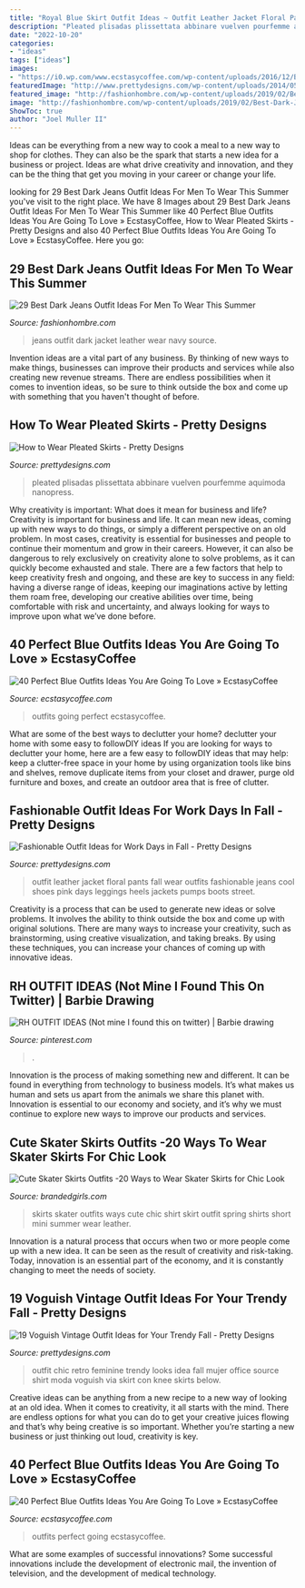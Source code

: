 ```yaml
---
title: "Royal Blue Skirt Outfit Ideas ~ Outfit Leather Jacket Floral Pants Fall Wear Outfits Fashionable Jeans Cool Shoes Pink Days Leggings Heels Jackets Pumps Boots Street"
description: "Pleated plisadas plissettata abbinare vuelven pourfemme aquimoda nanopress"
date: "2022-10-20"
categories:
- "ideas"
tags: ["ideas"]
images:
- "https://i0.wp.com/www.ecstasycoffee.com/wp-content/uploads/2016/12/Blue-Outfits2.jpg?resize=365%2C906"
featuredImage: "http://www.prettydesigns.com/wp-content/uploads/2014/05/Beige-Pleated-Skirt-Outfit-Idea.jpg"
featured_image: "http://fashionhombre.com/wp-content/uploads/2019/02/Best-Dark-Jeans-Outfit-Ideas-For-Men-6.jpg"
image: "http://fashionhombre.com/wp-content/uploads/2019/02/Best-Dark-Jeans-Outfit-Ideas-For-Men-6.jpg"
ShowToc: true
author: "Joel Muller II"
---
```



Ideas can be everything from a new way to cook a meal to a new way to shop for clothes. They can also be the spark that starts a new idea for a business or project. Ideas are what drive creativity and innovation, and they can be the thing that get you moving in your career or change your life.

	

		
looking for 29 Best Dark Jeans Outfit Ideas For Men To Wear This Summer you've visit to the right place. We have 8 Images about 29 Best Dark Jeans Outfit Ideas For Men To Wear This Summer like 40 Perfect Blue Outfits Ideas You Are Going To Love » EcstasyCoffee, How to Wear Pleated Skirts - Pretty Designs and also 40 Perfect Blue Outfits Ideas You Are Going To Love » EcstasyCoffee. Here you go:
		
    
## 29 Best Dark Jeans Outfit Ideas For Men To Wear This Summer

<img loading=lazy src="http://fashionhombre.com/wp-content/uploads/2019/02/Best-Dark-Jeans-Outfit-Ideas-For-Men-6.jpg" onerror="this.onerror=null;this.src='https://tse2.mm.bing.net/th?id=OIP.Yv9ZsGqy6K-oLfbVpDLtOAHaLJ&amp;pid=15.1';" alt="29 Best Dark Jeans Outfit Ideas For Men To Wear This Summer">

_Source: fashionhombre.com_

>jeans outfit dark jacket leather wear navy source. 

	

Invention ideas are a vital part of any business. By thinking of new ways to make things, businesses can improve their products and services while also creating new revenue streams. There are endless possibilities when it comes to invention ideas, so be sure to think outside the box and come up with something that you haven't thought of before.

    
## How To Wear Pleated Skirts - Pretty Designs

<img loading=lazy src="http://www.prettydesigns.com/wp-content/uploads/2014/05/Beige-Pleated-Skirt-Outfit-Idea.jpg" onerror="this.onerror=null;this.src='https://tse4.mm.bing.net/th?id=OIP.cDA8wY2ayhQPjrJAdvt2NAHaLH&amp;pid=15.1';" alt="How to Wear Pleated Skirts - Pretty Designs">

_Source: prettydesigns.com_

>pleated plisadas plissettata abbinare vuelven pourfemme aquimoda nanopress. 

	

Why creativity is important: What does it mean for business and life?
Creativity is important for business and life. It can mean new ideas, coming up with new ways to do things, or simply a different perspective on an old problem. In most cases, creativity is essential for businesses and people to continue their momentum and grow in their careers. However, it can also be dangerous to rely exclusively on creativity alone to solve problems, as it can quickly become exhausted and stale. There are a few factors that help to keep creativity fresh and ongoing, and these are key to success in any field: having a diverse range of ideas, keeping our imaginations active by letting them roam free, developing our creative abilities over time, being comfortable with risk and uncertainty, and always looking for ways to improve upon what we’ve done before.

    
## 40 Perfect Blue Outfits Ideas You Are Going To Love » EcstasyCoffee

<img loading=lazy src="https://i1.wp.com/www.ecstasycoffee.com/wp-content/uploads/2016/12/Blue-Outfits1.jpg?resize=341%2C800" onerror="this.onerror=null;this.src='https://tse1.mm.bing.net/th?id=OIP.4I0BmPBQkehja0u4WWKJ9QHaRY&amp;pid=15.1';" alt="40 Perfect Blue Outfits Ideas You Are Going To Love » EcstasyCoffee">

_Source: ecstasycoffee.com_

>outfits going perfect ecstasycoffee. 

	

What are some of the best ways to declutter your home?
declutter your home with some easy to followDIY ideas 
If you are looking for ways to declutter your home, here are a few easy to followDIY ideas that may help: keep a clutter-free space in your home by using organization tools like bins and shelves, remove duplicate items from your closet and drawer, purge old furniture and boxes, and create an outdoor area that is free of clutter.

    
## Fashionable Outfit Ideas For Work Days In Fall - Pretty Designs

<img loading=lazy src="http://www.prettydesigns.com/wp-content/uploads/2014/07/Floral-Pants-and-Black-Leather-Jacket.jpg" onerror="this.onerror=null;this.src='https://tse3.mm.bing.net/th?id=OIP.ar30lJrs3LNJtF6oFj7JHAHaK3&amp;pid=15.1';" alt="Fashionable Outfit Ideas for Work Days in Fall - Pretty Designs">

_Source: prettydesigns.com_

>outfit leather jacket floral pants fall wear outfits fashionable jeans cool shoes pink days leggings heels jackets pumps boots street. 

	

Creativity is a process that can be used to generate new ideas or solve problems. It involves the ability to think outside the box and come up with original solutions. There are many ways to increase your creativity, such as brainstorming, using creative visualization, and taking breaks. By using these techniques, you can increase your chances of coming up with innovative ideas.

    
## RH OUTFIT IDEAS (Not Mine I Found This On Twitter) | Barbie Drawing

<img loading=lazy src="https://i.pinimg.com/736x/87/be/f7/87bef7feb6e819814597a7bc28907967.jpg" onerror="this.onerror=null;this.src='https://tse4.mm.bing.net/th?id=OIP.0zR__WoTcM3lCScqTFpPhwHaFK&amp;pid=15.1';" alt="RH OUTFIT IDEAS (Not mine I found this on twitter) | Barbie drawing">

_Source: pinterest.com_

>. 

	

Innovation is the process of making something new and different. It can be found in everything from technology to business models. It’s what makes us human and sets us apart from the animals we share this planet with. Innovation is essential to our economy and society, and it’s why we must continue to explore new ways to improve our products and services.

    
## Cute Skater Skirts Outfits -20 Ways To Wear Skater Skirts For Chic Look

<img loading=lazy src="http://www.brandedgirls.com/wp-content/uploads/2015/08/b5d80d2b80d02d041cefa4f6d4d39c6b.jpg" onerror="this.onerror=null;this.src='https://tse1.mm.bing.net/th?id=OIP.sy-lfoyxaHIw5nA2qgGDHwHaLD&amp;pid=15.1';" alt="Cute Skater Skirts Outfits -20 Ways to Wear Skater Skirts for Chic Look">

_Source: brandedgirls.com_

>skirts skater outfits ways cute chic shirt skirt outfit spring shirts short mini summer wear leather. 

	

Innovation is a natural process that occurs when two or more people come up with a new idea. It can be seen as the result of creativity and risk-taking. Today, innovation is an essential part of the economy, and it is constantly changing to meet the needs of society.

    
## 19 Voguish Vintage Outfit Ideas For Your Trendy Fall - Pretty Designs

<img loading=lazy src="https://www.prettydesigns.com/wp-content/uploads/2014/09/Feminine-Outfit-Idea-for-Chic-Retro-Look.jpg" onerror="this.onerror=null;this.src='https://tse1.mm.bing.net/th?id=OIP.7_ieAlyOvoxd7fzOo7EcAAHaK3&amp;pid=15.1';" alt="19 Voguish Vintage Outfit Ideas for Your Trendy Fall - Pretty Designs">

_Source: prettydesigns.com_

>outfit chic retro feminine trendy looks idea fall mujer office source shirt moda voguish via skirt con knee skirts below. 

	

Creative ideas can be anything from a new recipe to a new way of looking at an old idea. When it comes to creativity, it all starts with the mind. There are endless options for what you can do to get your creative juices flowing and that’s why being creative is so important. Whether you’re starting a new business or just thinking out loud, creativity is key.

    
## 40 Perfect Blue Outfits Ideas You Are Going To Love » EcstasyCoffee

<img loading=lazy src="https://i0.wp.com/www.ecstasycoffee.com/wp-content/uploads/2016/12/Blue-Outfits2.jpg?resize=365%2C906" onerror="this.onerror=null;this.src='https://tse2.mm.bing.net/th?id=OIP.Pww1vZEQczlBoN7xk39xbgAAAA&amp;pid=15.1';" alt="40 Perfect Blue Outfits Ideas You Are Going To Love » EcstasyCoffee">

_Source: ecstasycoffee.com_

>outfits perfect going ecstasycoffee. 

	

What are some examples of successful innovations?
Some successful innovations include the development of electronic mail, the invention of television, and the development of medical technology.

